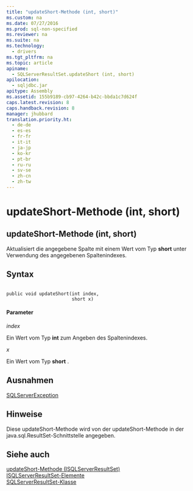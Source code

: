 ```yaml
---
title: "updateShort-Methode (int, short)"
ms.custom: na
ms.date: 07/27/2016
ms.prod: sql-non-specified
ms.reviewer: na
ms.suite: na
ms.technology: 
  - drivers
ms.tgt_pltfrm: na
ms.topic: article
apiname: 
  - SQLServerResultSet.updateShort (int, short)
apilocation: 
  - sqljdbc.jar
apitype: Assembly
ms.assetid: 155b9189-cb97-4264-b42c-bbda1c7d624f
caps.latest.revision: 8
caps.handback.revision: 8
manager: jhubbard
translation.priority.ht: 
  - de-de
  - es-es
  - fr-fr
  - it-it
  - ja-jp
  - ko-kr
  - pt-br
  - ru-ru
  - sv-se
  - zh-cn
  - zh-tw
---
```

# updateShort-Methode (int, short)
    
## updateShort\-Methode \(int, short\)  
 Aktualisiert die angegebene Spalte mit einem Wert vom Typ **short** unter Verwendung des angegebenen Spaltenindexes.  
  
## Syntax  
  
```  
  
public void updateShort(int index,  
                        short x)  
```  
  
#### Parameter  
 *index*  
  
 Ein Wert vom Typ **int** zum Angeben des Spaltenindexes.  
  
 *x*  
  
 Ein Wert vom Typ **short** .  
  
## Ausnahmen  
 [SQLServerException](../content/SQLServerException-Class.md)  
  
## Hinweise  
 Diese updateShort\-Methode wird von der updateShort\-Methode in der java.sql.ResultSet\-Schnittstelle angegeben.  
  
## Siehe auch  
 [updateShort-Methode &#40;ISQLServerResultSet&#41;](../content/updateShort-Method--SQLServerResultSet-.md)   
 [ISQLServerResultSet-Elemente](../content/SQLServerResultSet-Members.md)   
 [SQLServerResultSet-Klasse](../content/SQLServerResultSet-Class.md)  
  
  